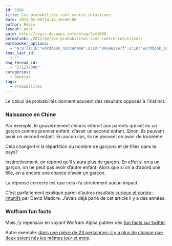 ```yaml
---
id: 1696
title: Les probabilités sont contre-intuitives
date: 2011-02-06T14:14:26+00:00
author: Régis
layout: post
guid: http://regis.decamps.info/blog/?p=1696
permalink: /2011/02/les-probabilites-sont-contre-intuitives/
wordbooker_options:
  - 'a:8:{s:18:"wordbook_noncename";s:10:"0069e15e7f";s:18:"wordbook_page_post";s:4:"-100";s:18:"wordbook_orandpage";s:1:"2";s:23:"wordbook_default_author";s:1:"1";s:23:"wordbook_extract_length";s:3:"256";s:19:"wordbook_actionlink";s:3:"300";s:18:"wordbook_attribute";s:0:"";s:29:"wordbooker_status_update_text";s:33:"New blog post :  %title% - %link%";}'
tmac_last_id:
  - ""
dsq_thread_id:
  - "571217390"
categories:
  - Général
tags:
  - Probabilités
---
```

Le calcul de probabilités donnent souvent des résultats opposés à l&rsquo;instinct.

### Naissance en Chine

Par exemple, le gouvernement chinois interdit aux parents qui ont eu un garçon comme premier enfant, d&rsquo;avoir un second enfant. Sinon, ils peuvent avoir un second enfant. En aucun cas, ils ne peuvent en avoir de troisième.

Cela change-t-il la répartition du nombre de garçons et de filles dans le pays?

Instinctivement, on répond qu&rsquo;il y aura plus de garçon. En effet si on a un garçon, on ne peut pas avoir d&rsquo;autre enfant. Alors que si on a d&rsquo;abord une fille, on a encore une chance d&rsquo;avoir un garçon.

La réponse correcte est que cela n&rsquo;a strictement aucun impact. 

C&rsquo;est parfaitement expliqué parmi d&rsquo;autres résultats [curieux et contre-intuitifs](http://www.madore.org/~david/math/proba.html) par David Madore. J&rsquo;avais déjà parlé de cet article il y a des années.

### Wolfram fun facts

Mais j&rsquo;y repensais en voyant Wolfram Alpha publier des [fun facts sur twitter](http://twitter.com/#!/WolframFunFacts). 

Autre exemple: [dans une pièce de 23 personnes; il y a plus de chance que deux soient nés les mêmes jour et mois](http://www.wolframalpha.com/input/?i=same+birthday&f1=23&x=6&y=7&f=BirthdayProblem.n_23).
